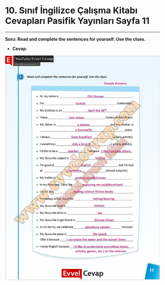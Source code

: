 # 10. Sınıf İngilizce Çalışma Kitabı Cevapları Pasifik Yayınları Sayfa 11

---

**Soru: Read and complete the sentences for yourself. Use the clues.**

-   **Cevap**:

![Image 1](./image_1.jpg)